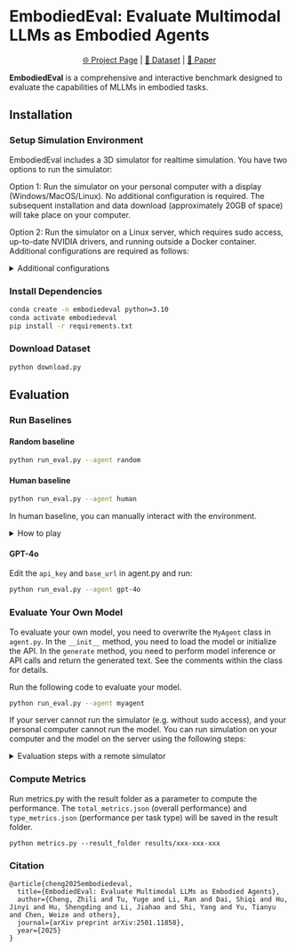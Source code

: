 # EmbodiedEval: Evaluate Multimodal LLMs as Embodied Agents
<p align="center">
   <a href="https://embodiedeval.github.io" target="_blank">🌐 Project Page</a> | <a href="https://huggingface.co/datasets/EmbodiedEval/EmbodiedEval" target="_blank">🤗 Dataset</a> | <a href="https://arxiv.org/abs/2501.11858" target="_blank">📃 Paper </a>
</p>

**EmbodiedEval** is a comprehensive and interactive benchmark designed to evaluate the capabilities of MLLMs in embodied tasks.

## Installation

### Setup Simulation Environment

EmbodiedEval includes a 3D simulator for realtime simulation. You have two options to run the simulator:

Option 1: Run the simulator on your personal computer with a display (Windows/MacOS/Linux). No additional configuration is required. The subsequent installation and data download (approximately 20GB of space) will take place on your computer.

Option 2: Run the simulator on a Linux server, which requires sudo access, up-to-date NVIDIA drivers, and running outside a Docker container. Additional configurations are required as follows:

<details>
  <summary>Additional configurations</summary>
<br>

1. Install Xorg:

    ```
    sudo apt install -y gcc make pkg-config xorg
    ```

2. Generate .conf file:

    ```
    sudo nvidia-xconfig --no-xinerama --probe-all-gpus  --use-display-device=none
    sudo cp /etc/X11/xorg.conf /etc/X11/xorg-0.conf
    ```

3. Edit /etc/X11/xorg-0.conf:

    - Remove "ServerLayout" and "Screen" section.
    - Set `BoardName` and `BusID` of "Device" section to    the corresponding `Name` and `PCI BusID` of a GPU  displayed by the `nvidia-xconfig --query-gpu-info`   command. For example:
        ```
        Section "Device"
            Identifier     "Device0"
            Driver         "nvidia"
            VendorName     "NVIDIA Corporation"
            BusID          "PCI:164:0:0"
            BoardName      "NVIDIA GeForce RTX 3090"
        EndSection
        ```

4. Run Xorg:

    ```
    sudo nohup Xorg :0 -config /etc/X11/xorg-0.conf &
    ```

5. Set the display (Remember to run the following command in every new terminal session before running the evaluation code):

    ```
    export DISPLAY=:0
    ```
</details>


### Install Dependencies

```bash
conda create -n embodiedeval python=3.10
conda activate embodiedeval
pip install -r requirements.txt
```

### Download Dataset

```bash
python download.py
```


## Evaluation

### Run Baselines

#### Random baseline

```bash
python run_eval.py --agent random
```

#### Human baseline

```bash
python run_eval.py --agent human
```

In human baseline, you can manually interact with the environment.
<details>
 <summary>How to play</summary>
<br>

- Use the keyboard to press the corresponding number to choose an option;

- Pressing W/A/D will map to the forward/turn left/turn right options in the menu;

- Pressing Enter opens or closes the chat window, and you can enter option numbers greater than 9;

- Pressing T will hide/show the options panel.
</details>

#### GPT-4o

Edit the `api_key` and `base_url` in agent.py and run:
```bash
python run_eval.py --agent gpt-4o
```

### Evaluate Your Own Model

To evaluate your own model, you need to overwrite the `MyAgent` class in `agent.py`. 
In the `__init__` method, you need to load the model or initialize the API. 
In the `generate` method, you need to perform model inference or API calls and return the generated text. See the comments within the class for details.

Run the following code to evaluate your model.
```bash
python run_eval.py --agent myagent
```

If your server cannot run the simulator (e.g. without sudo access), and your personal computer cannot run the model. You can run simulation on your computer and the model on the server using the following steps:
<details>
<summary>Evaluation steps with a remote simulator</summary>
<br>

1. Perform the `Install Dependencies` and `Download Dataset` steps on both your local computer and the server.

2. On the server, run:
    ```
    python run_eval.py --agent myagent  --remote --scene_folder <The     absolute path of the scene folder   on your local computer>
    ```
    This command will hang, waiting     for the simulator to connect.


3. On your computer, set up a SSH tunnel between your computer and the server: 
    ```
    ssh -N -L 50051:localhost:50051     <username>@<host> [-p <ssh_port>]
    ```

4. On your computer, launch the simulator:
    ```
    python launch.py
    ```

    Once the simulator starts, the  evaluation process on the server     will begin.

</details>


### Compute Metrics

Run metrics.py with the result folder as a parameter to compute the performance. The `total_metrics.json` (overall performance) and `type_metrics.json` (performance per task type) will be saved in the result folder.

```
python metrics.py --result_folder results/xxx-xxx-xxx
```

### Citation

```
@article{cheng2025embodiedeval,
  title={EmbodiedEval: Evaluate Multimodal LLMs as Embodied Agents},
  author={Cheng, Zhili and Tu, Yuge and Li, Ran and Dai, Shiqi and Hu, Jinyi and Hu, Shengding and Li, Jiahao and Shi, Yang and Yu, Tianyu and Chen, Weize and others},
  journal={arXiv preprint arXiv:2501.11858},
  year={2025}
}
```
